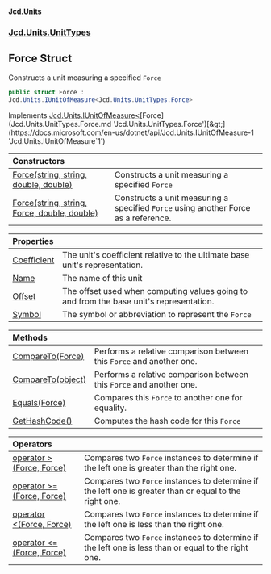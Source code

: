 #### [Jcd.Units](index.md 'index')
### [Jcd.Units.UnitTypes](Jcd.Units.UnitTypes.md 'Jcd.Units.UnitTypes')

## Force Struct

Constructs a unit measuring a specified `Force`

```csharp
public struct Force :
Jcd.Units.IUnitOfMeasure<Jcd.Units.UnitTypes.Force>
```

Implements [Jcd.Units.IUnitOfMeasure&lt;](https://docs.microsoft.com/en-us/dotnet/api/Jcd.Units.IUnitOfMeasure-1 'Jcd.Units.IUnitOfMeasure`1')[Force](Jcd.Units.UnitTypes.Force.md 'Jcd.Units.UnitTypes.Force')[&gt;](https://docs.microsoft.com/en-us/dotnet/api/Jcd.Units.IUnitOfMeasure-1 'Jcd.Units.IUnitOfMeasure`1')

| Constructors | |
| :--- | :--- |
| [Force(string, string, double, double)](Jcd.Units.UnitTypes.Force.Force(string,string,double,double).md 'Jcd.Units.UnitTypes.Force.Force(string, string, double, double)') | Constructs a unit measuring a specified `Force` |
| [Force(string, string, Force, double, double)](Jcd.Units.UnitTypes.Force.Force(string,string,Jcd.Units.UnitTypes.Force,double,double).md 'Jcd.Units.UnitTypes.Force.Force(string, string, Jcd.Units.UnitTypes.Force, double, double)') | Constructs a unit measuring a specified `Force` using another Force as a reference. |

| Properties | |
| :--- | :--- |
| [Coefficient](Jcd.Units.UnitTypes.Force.Coefficient.md 'Jcd.Units.UnitTypes.Force.Coefficient') | The unit's coefficient relative to the ultimate base unit's representation. |
| [Name](Jcd.Units.UnitTypes.Force.Name.md 'Jcd.Units.UnitTypes.Force.Name') | The name of this unit |
| [Offset](Jcd.Units.UnitTypes.Force.Offset.md 'Jcd.Units.UnitTypes.Force.Offset') | The offset used when computing values going to and from the base unit's representation. |
| [Symbol](Jcd.Units.UnitTypes.Force.Symbol.md 'Jcd.Units.UnitTypes.Force.Symbol') | The symbol or abbreviation to represent the `Force` |

| Methods | |
| :--- | :--- |
| [CompareTo(Force)](Jcd.Units.UnitTypes.Force.CompareTo(Jcd.Units.UnitTypes.Force).md 'Jcd.Units.UnitTypes.Force.CompareTo(Jcd.Units.UnitTypes.Force)') | Performs a relative comparison between this `Force` and another one. |
| [CompareTo(object)](Jcd.Units.UnitTypes.Force.CompareTo(object).md 'Jcd.Units.UnitTypes.Force.CompareTo(object)') | Performs a relative comparison between this `Force` and another one. |
| [Equals(Force)](Jcd.Units.UnitTypes.Force.Equals(Jcd.Units.UnitTypes.Force).md 'Jcd.Units.UnitTypes.Force.Equals(Jcd.Units.UnitTypes.Force)') | Compares this `Force` to another one for equality. |
| [GetHashCode()](Jcd.Units.UnitTypes.Force.GetHashCode().md 'Jcd.Units.UnitTypes.Force.GetHashCode()') | Computes the hash code for this `Force` |

| Operators | |
| :--- | :--- |
| [operator &gt;(Force, Force)](Jcd.Units.UnitTypes.Force.op_GreaterThan(Jcd.Units.UnitTypes.Force,Jcd.Units.UnitTypes.Force).md 'Jcd.Units.UnitTypes.Force.op_GreaterThan(Jcd.Units.UnitTypes.Force, Jcd.Units.UnitTypes.Force)') | Compares two `Force` instances to determine if the left one is greater than the right one. |
| [operator &gt;=(Force, Force)](Jcd.Units.UnitTypes.Force.op_GreaterThanOrEqual(Jcd.Units.UnitTypes.Force,Jcd.Units.UnitTypes.Force).md 'Jcd.Units.UnitTypes.Force.op_GreaterThanOrEqual(Jcd.Units.UnitTypes.Force, Jcd.Units.UnitTypes.Force)') | Compares two `Force` instances to determine if the left one is greater than or equal to the right one. |
| [operator &lt;(Force, Force)](Jcd.Units.UnitTypes.Force.op_LessThan(Jcd.Units.UnitTypes.Force,Jcd.Units.UnitTypes.Force).md 'Jcd.Units.UnitTypes.Force.op_LessThan(Jcd.Units.UnitTypes.Force, Jcd.Units.UnitTypes.Force)') | Compares two `Force` instances to determine if the left one is less than the right one. |
| [operator &lt;=(Force, Force)](Jcd.Units.UnitTypes.Force.op_LessThanOrEqual(Jcd.Units.UnitTypes.Force,Jcd.Units.UnitTypes.Force).md 'Jcd.Units.UnitTypes.Force.op_LessThanOrEqual(Jcd.Units.UnitTypes.Force, Jcd.Units.UnitTypes.Force)') | Compares two `Force` instances to determine if the left one is less than or equal to the right one. |
